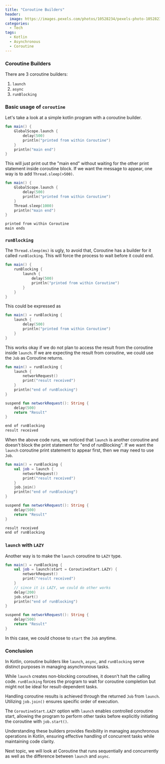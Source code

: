 ```yaml
---
title: "Coroutine Builders"
header:
  image: https://images.pexels.com/photos/10528234/pexels-photo-10528234.jpeg
categories:
  - Tech
tags:
  - Kotlin
  - Asynchronous
  - Coroutine
---
```


### Coroutine Builders

There are 3 coroutine builders:

1. `launch`
2. `async`
3. `runBlocking`

### Basic usage of `coroutine`

Let's take a look at a simple kotlin program with a coroutine builder.

```kotlin
fun main() {
    GlobalScope.launch {
        delay(500)
        println("printed from within Coroutine")
    }
    println("main end")
}
```

This will just print out the "main end" without waiting for the other print statement inside coroutine block. If we want the message to appear, one way is to add `Thread.sleep(>500)`.

```kotlin
fun main() {
    GlobalScope.launch {
        delay(500)
        println("printed from within Coroutine")
    }
    Thread.sleep(1000)
    println("main end")
}
```

```bash
printed from within Coroutine
main ends
```

### `runBlocking`

The `Thread.sleep(ms)` is ugly, to avoid that, Coroutine has a builder for it called `runBlocking`. This will force the process to wait before it could end.

```kotlin
fun main() {
    runBlocking {
        launch {
            delay(500)
            println("printed from within Coroutine")
        }        
    }
}
```

This could be expressed as

```kotlin
fun main() = runBlocking {
    launch {
        delay(500)
        println("printed from within Coroutine")      
    }
}
```

This works okay if we do not plan to access the result from the coroutine inside `launch`. If we are expecting the result from coroutine, we could use the `Job` as Coroutine returns.

```kotlin
fun main() = runBlocking {
    launch {
        networkRequest()
        print("result received")
    }
    println("end of runBlocking")
}

suspend fun networkRequest(): String {
    delay(500)
    return "Result"
}
```

```bash
end of runBlocking
result received
```

When the above code runs, we noticed that `launch` is another coroutine and doesn't block the print statement for "end of runBlocking". If we want the `launch` coroutine print statement to appear first, then we may need to use `Job`.

```kotlin
fun main() = runBlocking {
    val job = launch {
        networkRequest()
        print("result received")
    }
    job.join()
    println("end of runBlocking")
}

suspend fun networkRequest(): String {
    delay(500)
    return "Result"
}
```

```bash
result received
end of runBlocking
```

### `launch` with `LAZY`

Another way is to make the `launch` coroutine to `LAZY` type.

```kotlin
fun main() = runBlocking {
    val job = launch(start = CoroutineStart.LAZY) {
        networkRequest()
        print("result received")
    }
    // since it is LAZY, we could do other works
    delay(200)
    job.start()
    println("end of runBlocking")
}

suspend fun networkRequest(): String {
    delay(500)
    return "Result"
}
```

In this case, we could choose to `start` the `Job` anytime.

### Conclusion

In Kotlin, coroutine builders like `launch`, `async`, and `runBlocking` serve distinct purposes in managing asynchronous tasks. 

While `launch` creates non-blocking coroutines, it doesn't halt the calling code. `runBlocking` forces the program to wait for coroutine completion but might not be ideal for result-dependent tasks.

Handling coroutine results is achieved through the returned `Job` from `launch`. Utilizing `job.join()` ensures specific order of execution.

The `CoroutineStart.LAZY` option with `launch` enables controlled coroutine start, allowing the program to perform other tasks before explicitly initiating the coroutine with `job.start()`.

Understanding these builders provides flexibility in managing asynchronous operations in Kotlin, ensuring effective handling of concurrent tasks while maintaining code clarity.

Next topic, we will look at Coroutine that runs sequentially and concurrently as well as the difference between `launch` and `async`.
